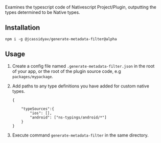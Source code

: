 Examines the typescript code of Nativescript Project/Plugin, outputting the types determined to be Native types.

## Installation

```
npm i -g @jcassidyav/generate-metadata-filter@alpha
```

## Usage

1. Create a config file named `.generate-metadata-filter.json` in the root of your app, or the root of the plugin source code, e.g `packages/mypackage`.
2. Add paths to any type definitions you have added for custom native types.

    ```
    {

        "typeSources":{
            "ios": [],
            "android": ["ns-typings/android/*"]
        }
    }
    ```

3. Execute command `generate-metadata-filter` in the same directory.

